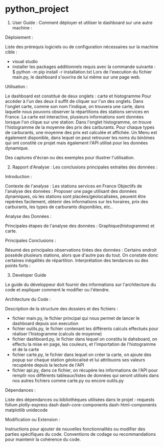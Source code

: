 # python_project

1. User Guide :
Comment déployer et utiliser le dashboard sur une autre machine :

Déploiement :

Liste des prérequis logiciels ou de configuration nécessaires sur la machine cible :
- visual studio
- installer les packages additionnels requis avec la commande suivante : $ python -m pip install -r installation.txt
Lors de l'execution du fichier main.py, le dashboard s'ouvrira de lui même sur une page web.  

Utilisation :

Le dashboard est constitué de deux onglets : carte et histogramme
Pour accéder à l'un des deux il suffit de cliquer sur l'un des onglets.
Dans l'onglet carte, comme son nom l'indique, on trouvera une carte, dans laquelle nous pouvons observer la répartitions des stations services en France. La carte est interactive, plusieurs informations sont données lorsque l'on clique sur une station. 
Dans l'onglet histogramme, on trouve l'histogramme de la moyenne des prix des carburants. Pour chaque types de carburants, une moyenne des prix est calculée et affichée.
Un Menu est également disponible, dans lequel on peut retrouver les noms du binômes qui ont constité ce projet mais également l'API utilisé pour les données dynamique. 

Des captures d'écran ou des exemples pour illustrer l'utilisation.


2. Rapport d'Analyse : 
Les conclusions principales extraites des données :

Introduction :

Contexte de l'analyse : Les stations services en France
Objectifs de l'analyse des données : Proposer une page utilisant des données dynamiques, où les stations sont placées/géolocalisées, peuvent être repérées facilement, obtenir des informations sur les horaires, prix des carburants, les types de carburants disponibles, etc..

Analyse des Données :

Principales étapes de l'analyse des données : 
Graphique(histogramme) et carte.

Principales Conclusions :

Résumé des principales observations tirées des données : Certains endroit possède plusieurs stations, alors que d'autre pas du tout. On constate donc certaines inégalités de répartition. 
Interprétation des tendances ou des points forts : 

3. Developer Guide

Le guide du développeur doit fournir des informations sur l'architecture du code et expliquer comment le modifier ou l'étendre. 

Architecture du Code :

Description de la structure des dossiers et des fichiers : 
- fichier main.py, le fichier principal qui nous permet de lancer le dashboard depuis son execution
- fichier outils.py, le fichier contenant les différents calculs effectués pour réaliser l'histogramme (calculs de moyenne)
- fichier dashboard.py, le fichier dans lequel on constitu le dahsboard, on effectu la mise en page, les couleurs, et l'importation de l'histogramme et de la carte
- fichier carte.py, le fichier dans lequel on créer la carte, on ajoute des popup sur chaque station géolocalisé et lui attribuons ses valeurs recupérée depuis la lecture de l'API
- fichier api.py, dans ce fichier, on récupère les informations de l'API pour remplir nos différents tableaux/listes de données qui seront utilisés dans nos autres fichiers comme carte.py ou encore outils.py



Dépendances :

Liste des dépendances ou bibliothèques utilisées dans le projet : 
requests
folium
plotly-express
dash
dash-core-components
dash-html-components
matplotlib
unidecode

Modification ou Extension :

Instructions pour ajouter de nouvelles fonctionnalités ou modifier des parties spécifiques du code.
Conventions de codage ou recommandations pour maintenir la cohérence du code.